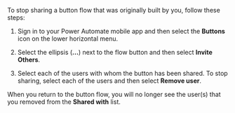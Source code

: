 To stop sharing a button flow that was originally built by you, follow these steps:

1. Sign in to your Power Automate mobile app and then select the **Buttons** icon
    on the lower horizontal menu.

1. Select the ellipsis (**...**) next to the flow button and then select **Invite Others**.

1. Select each of the users with whom the button has been shared. To stop
    sharing, select each of the users and then select **Remove user**.

When you return to the button flow, you will no longer see the user(s)
that you removed from the **Shared with** list.
